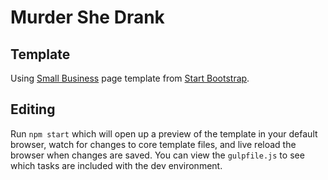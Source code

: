 # Murder She Drank

## Template
Using [Small Business](https://startbootstrap.com/templates/small-business/) page template from [Start Bootstrap](https://startbootstrap.com/).

## Editing
Run `npm start` which will open up a preview of the template in your default browser, watch for changes to core template files, and live reload the browser when changes are saved. You can view the `gulpfile.js` to see which tasks are included with the dev environment.